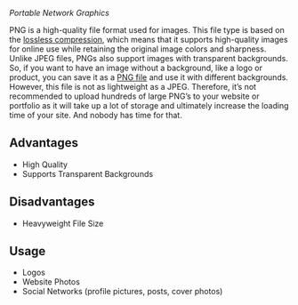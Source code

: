 *Portable Network Graphics*

PNG is a high-quality file format used for images. This file type is based on the [lossless compression](https://www.pcmag.com/encyclopedia/term/46333/lossless-compression), which means that it supports high-quality images for online use while retaining the original image colors and sharpness. Unlike JPEG files, PNGs also support images with transparent backgrounds. So, if you want to have an image without a background, like a logo or product, you can save it as a [PNG file](https://www.wix.com/encyclopedia/definition/png-file) and use it with different backgrounds. However, this file is not as lightweight as a JPEG. Therefore, it’s not recommended to upload hundreds of large PNG’s to your website or portfolio as it will take up a lot of storage and ultimately increase the loading time of your site. And nobody has time for that.

## Advantages

- High Quality
- Supports Transparent Backgrounds

## Disadvantages

- Heavyweight File Size

## Usage

- Logos
- Website Photos
- Social Networks (profile pictures, posts, cover photos)
